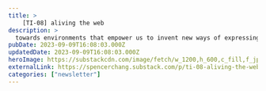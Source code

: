 ```yaml
---
title: >
    [TI-08] aliving the web
description: >
  towards environments that empower us to invent new ways of expressing to each other
pubDate: 2023-09-09T16:08:03.000Z
updatedDate: 2023-09-09T16:08:03.000Z
heroImage: https://substackcdn.com/image/fetch/w_1200,h_600,c_fill,f_jpg,q_auto:good,fl_progressive:steep,g_auto/https%3A%2F%2Fsubstack-post-media.s3.amazonaws.com%2Fpublic%2Fimages%2F53ec3bec-8119-455b-b5e8-0784c8f5ca31_1920x1080.png
externalLink: https://spencerchang.substack.com/p/ti-08-aliving-the-web
categories: ["newsletter"]
---
```

    